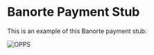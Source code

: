 # Banorte Payment Stub

This is an example of this Banorte payment stub:

![OPPS](https://github.com/conekta-examples/banorte-payment-stub/blob/master/readme-files/bps_demo.png)
